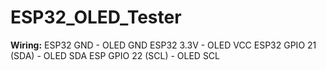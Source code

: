 # ESP32_OLED_Tester

**Wiring:**
ESP32 GND - OLED GND
ESP32 3.3V - OLED VCC
ESP32 GPIO 21 (SDA) - OLED SDA
ESP GPIO 22 (SCL) - OLED SCL
